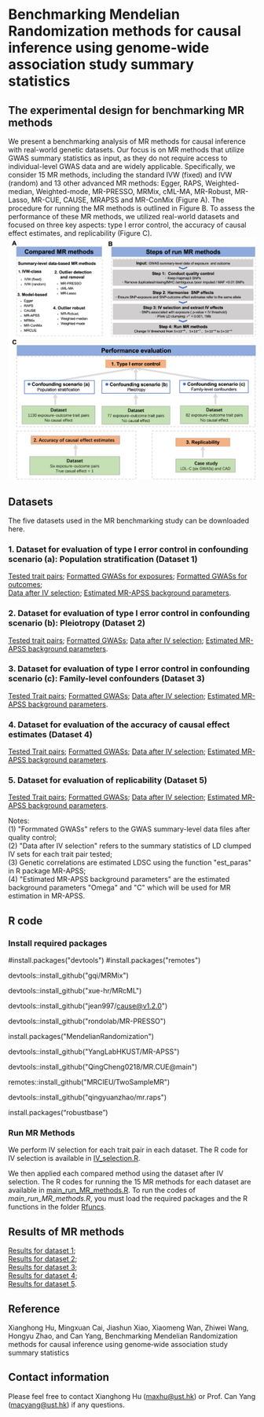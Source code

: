 # Benchmarking Mendelian Randomization methods for causal inference using genome‐wide association study summary statistics
## The experimental design for benchmarking MR methods
We present a benchmarking analysis of MR methods for causal inference with real-world genetic datasets. Our focus is on MR methods that utilize GWAS summary statistics as input, as they do not require access to individual-level GWAS data and are widely applicable. Specifically, we consider 15 MR methods, including the standard IVW (fixed) and IVW (random) and 13 other advanced MR methods: Egger, RAPS,  Weighted-median, Weighted-mode, MR-PRESSO, MRMix, cML-MA, MR-Robust, MR-Lasso, MR-CUE, CAUSE, MRAPSS and MR-ConMix (Figure A). The procedure for running the MR methods is outlined in Figure B.  To assess the performance of these MR methods, we utilized real-world datasets and focused on three key aspects: type I error control, the accuracy of causal effect estimates, and replicability (Figure C).
![My Image](BenchmarkingDesign.png)
## Datasets
The five datasets used in the MR benchmarking study can be downloaded here.

### 1. Dataset for evaluation of type I error control in confounding scenario (a): Population stratification (Dataset 1)
[Tested trait pairs](https://gohkust-my.sharepoint.com/:t:/g/personal/maxhu_ust_hk/ET-ZfKHDuJZMr11_4OqmCiMBOkqcvemSyI-2nsZ0ofCMlQ?e=e8FxtI);
[Formatted GWASs for exposures]();   [Formatted GWASs for outcomes](https://gohkust-my.sharepoint.com/:u:/g/personal/maxhu_ust_hk/EQdc-MQQeLZKn7G2Oj9N30sBuuZCZ4c3LCjgi92NokmAOw?e=dXcdr7);  
[Data after IV selection](https://gohkust-my.sharepoint.com/:u:/g/personal/maxhu_ust_hk/EQqGIPxZVaxNsWdelJeCO7IB4bbgwy8m31_b58JZFFO0eA?e=nkxQRb);
[Estimated MR-APSS background parameters](https://gohkust-my.sharepoint.com/:u:/g/personal/maxhu_ust_hk/EaBGM-8E091EqKI9S-VCH4AB1Rz9DGbKFHATedJCHVJocg?e=cv3jpw).  

### 2. Dataset for evaluation of type I error control in confounding scenario (b): Pleiotropy (Dataset 2)
[Tested trait pairs](https://gohkust-my.sharepoint.com/:t:/g/personal/maxhu_ust_hk/EcfowDL7-JJNqebh-sKP_o4BCvfhd0j1JafV1-RPUwzVHg?e=dknaxS);
[Formatted GWASs](https://gohkust-my.sharepoint.com/:u:/g/personal/maxhu_ust_hk/EfN6LoAoCQVAgqcVFS5SCcQB4DykLekSbpUO-nYyUSqKww?e=cV6RWR); 
[Data after IV selection](https://gohkust-my.sharepoint.com/:u:/g/personal/maxhu_ust_hk/EewHQYJ6mThClhtp-3J6M_kBICgfEWWz628vFY54UhtzZw?e=GiHfTr);
[Estimated MR-APSS background parameters](https://gohkust-my.sharepoint.com/:u:/g/personal/maxhu_ust_hk/Ed13MkxRldxFqM_Zq5Z0RskBRVGioe2sIXosP0gidmqYog?e=VxWEyl).

### 3. Dataset for evaluation of type I error control in confounding scenario (c): Family-level confounders (Dataset 3)
[Tested Trait pairs](https://gohkust-my.sharepoint.com/:t:/g/personal/maxhu_ust_hk/EZcfheV83pNIrfCd7wVLzNkBcD6gCg3tY-w9bZ5Aqx8kEQ?e=uBqikV);
[Formatted GWASs](https://gohkust-my.sharepoint.com/:u:/g/personal/maxhu_ust_hk/Efflau1WW7VAhgyBEaZsw2IBh59CUv7HLdbCE-cAPJuesw?e=zF3Ldc);
[Data after IV selection](https://gohkust-my.sharepoint.com/:f:/g/personal/maxhu_ust_hk/EjIntlAlD8dLqe2zte2EVbgBWECWw6j12Jm9qjg_dn9hAA?e=Xkk021);
[Estimated MR-APSS background parameters](https://gohkust-my.sharepoint.com/:f:/g/personal/maxhu_ust_hk/Eh-oXPZUVuNMqEJU6LrvQfEBXHsB3qb2QztlC3SCTxsgTg?e=9PjOT4).

### 4. Dataset for evaluation of the accuracy of causal effect estimates (Dataset 4)
[Tested Trait pairs](https://gohkust-my.sharepoint.com/:t:/g/personal/maxhu_ust_hk/EUPa_icc26dNuonjOG6Ia7EBu9Mu9vjT3TvcCYr8qWHNYQ?e=CQwwIx);
[Formatted GWASs](https://gohkust-my.sharepoint.com/:u:/g/personal/maxhu_ust_hk/EVGtR-AH6WBCvmleRgAmZJIBYDK8tty61YxbeFobnMRCRg?e=QUPw5v);
[Data after IV selection](https://gohkust-my.sharepoint.com/:f:/g/personal/maxhu_ust_hk/EuMU6Cg9EzdFjVaVfqoKi7EBToxnCL0zw4bU3gPnRdwwxg?e=fpiyHW);
[Estimated MR-APSS background parameters](https://gohkust-my.sharepoint.com/:f:/g/personal/maxhu_ust_hk/EpzSQnpvxFFJge-I1nm5Fz4Bx2bLVQe_NDpeVFBB6Fpp6g?e=Wbr904).

### 5. Dataset for evaluation of replicability (Dataset 5)  
[Tested Trait pairs](https://gohkust-my.sharepoint.com/:t:/g/personal/maxhu_ust_hk/EU5AwvS3S-FOriBAL2c0biABY4J7zQC1me9Y0r4KF4a4Bw?e=UocM5h);
[Formatted GWASs](https://gohkust-my.sharepoint.com/:u:/g/personal/maxhu_ust_hk/EcfHZhJfqrxLiBiIV8W5BWgBJgIBklOJcc0ebggGqCD4wg?e=GJYoAF);
[Data after IV selection](https://gohkust-my.sharepoint.com/:f:/g/personal/maxhu_ust_hk/EnBPaVHrLEVOg01xbqx-QJwB-cTxFUltKNspQyKxdlSdQw?e=OCMexB);
[Estimated MR-APSS background parameters](https://gohkust-my.sharepoint.com/:f:/g/personal/maxhu_ust_hk/EkhFN-xhi8lMiLzUH2L4FqEBzOEyirIU5p6bRNZTIBDwMw?e=c5xRRx).

Notes:  
(1) "Formmated GWASs" refers to the GWAS summary-level data files after quality control;  
(2) "Data after IV selection" refers to the summary statistics of LD clumped IV sets for each trait pair tested;  
(3) Genetic correlations are estimated LDSC using the function "est_paras" in R package MR-APSS;  
(4) "Estimated MR-APSS background parameters" are the estimated background parameters "Omega" and "C" which will be used for MR estimation in MR-APSS.


## R code
### Install required packages
#install.packages("devtools")
#install.packages("remotes")

devtools::install_github("gqi/MRMix")

devtools::install_github("xue-hr/MRcML")

devtools::install_github("jean997/cause@v1.2.0")

devtools::install_github("rondolab/MR-PRESSO")

install.packages("MendelianRandomization")

devtools::install_github("YangLabHKUST/MR-APSS")

devtools::install_github("QingCheng0218/MR.CUE@main")

remotes::install_github("MRCIEU/TwoSampleMR")

devtools::install_github("qingyuanzhao/mr.raps")

install.packages(“robustbase”)

### Run MR Methods
We perform IV selection for each trait pair in each dataset.
The R code for IV selection is available in [IV_selection.R](https://github.com/YangLabHKUST/MRbenchmarking/blob/main/IV_selection.R).

We then applied each compared method using the dataset after IV selection.
The R codes for running the 15 MR methods for each dataset are available in [main_run_MR_methods.R](https://github.com/YangLabHKUST/MRbenchmarking/blob/main/main_run_MR_methods.R).
To run the codes of *main_run_MR_methods.R*, you must load the required packages and the R functions in the folder [Rfuncs](https://github.com/YangLabHKUST/MRbenchmarking/tree/main/Rfuncs). 

## Results of MR methods
[Results for dataset 1](https://gohkust-my.sharepoint.com/:x:/g/personal/maxhu_ust_hk/EX6Z2H7z0tlJulUViaU8KBoBrS2imAI-Bi05k_A5uF5rHA?e=i2Kumy);  
[Results for dataset 2](https://gohkust-my.sharepoint.com/:x:/g/personal/maxhu_ust_hk/EeotVVzGpZ1GsOqEDe2aBlkB2OblHcCNoFBRH9JrIG1Paw?e=dm5YEZ);  
[Results for dataset 3](https://gohkust-my.sharepoint.com/:x:/g/personal/maxhu_ust_hk/EVA9S1tqz0pPm1Qdo8-0Y6gB2m0_1Vtj8v0oTKH-fKDW5g?e=LKaUTo);  
[Results for dataset 4](https://gohkust-my.sharepoint.com/:x:/g/personal/maxhu_ust_hk/EVN1WnPMLFJAhHlXoq8eOV0BI2O4BxyklawLKbFiv6qVag?e=RMmFri);  
[Results for dataset 5](https://gohkust-my.sharepoint.com/:x:/g/personal/maxhu_ust_hk/Ea_arSbxacpKj48wjzk9qykBBXYxOBld1gdFTMuBu-IFKg?e=qCZDau). 

## Reference
Xianghong Hu, Mingxuan Cai, Jiashun Xiao, Xiaomeng Wan, Zhiwei Wang, Hongyu Zhao, and Can Yang, Benchmarking Mendelian Randomization methods for causal inference using genome‐wide association study summary statistics

## Contact information
Please feel free to contact Xianghong Hu (maxhu@ust.hk) or Prof. Can Yang (macyang@ust.hk) if any questions.
